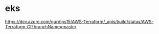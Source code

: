 # eks

https://dev.azure.com/gurdips15/AWS-Terraform/_apis/build/status/AWS-Terraform-CI?branchName=master
